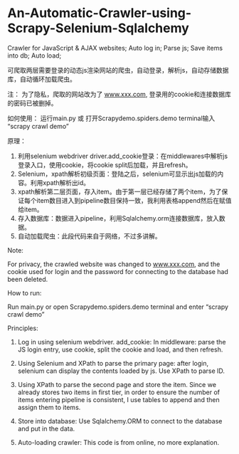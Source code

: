 # An-Automatic-Crawler-using-Scrapy-Selenium-Sqlalchemy
Crawler for JavaScript &amp; AJAX websites; Auto log in; Parse js; Save items into db; Auto load;

可爬取两层需要登录的动态js渲染网站的爬虫，自动登录，解析js，自动存储数据库，自动循环加载爬虫。

注：
为了隐私，爬取的网站改为了 www.xxx.com, 登录用的cookie和连接数据库的密码已被删掉。

如何使用：
运行main.py 或 打开Scrapydemo.spiders.demo terminal输入 “scrapy crawl demo”

原理：
1. 利用selenium webdriver driver.add_cookie登录：在middlewares中解析js登录入口，使用cookie，将cookie split后加载，并且refresh。
2. Selenium，xpath解析初级页面：登陆之后，selenium可显示出js加载的内容。利用xpath解析出id。
3. xpath解析第二层页面，存入item。由于第一层已经存储了两个item，为了保证每个item数目进入到pipeline数目保持一致，我利用表格append然后在赋值给item。
4. 存入数据库：数据进入pipeline，利用Sqlalchemy.orm连接数据库，放入数据。
5. 自动加载爬虫：此段代码来自于网络，不过多讲解。

Note:

For privacy, the crawled website was changed to www.xxx.com, and the cookie used for login and the password for connecting to the database had been deleted.


How to run:

Run main.py or open Scrapydemo.spiders.demo terminal and enter “scrapy crawl demo”


Principles:

1. Log in using selenium webdriver. add_cookie: In middleware: parse the JS login entry, use cookie, split the cookie and load, and then refresh.

2. Using Selenium and XPath to parse the primary page: after login, selenium can display the contents loaded by js. Use XPath to parse ID.

3. Using XPath to parse the second page and store the item. Since we already stores two items in first tier, in order to ensure the number of items entering pipeline is consistent, I use tables to append and then assign them to items.

4. Store into database: Use Sqlalchemy.ORM to connect to the database and put in the data.

5. Auto-loading crawler: This code is from online, no more explanation.
